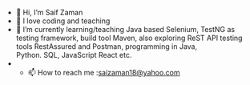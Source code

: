 - 👋 Hi, I’m Saif Zaman
- 👀 I love coding and teaching
- 🌱 I’m currently learning/teaching Java based Selenium, TestNG as testing framework, build tool Maven, also exploring ReST API testing tools RestAssured and Postman, programming in Java,     
     Python. SQL, JavaScript React etc. 
- - 📫 How to reach me :saizaman18@yahoo.com

<!---
Saifza/Saifza is a ✨ special ✨ repository because its `README.md` (this file) appears on your GitHub profile.
You can click the Preview link to take a look at your changes.
--->
